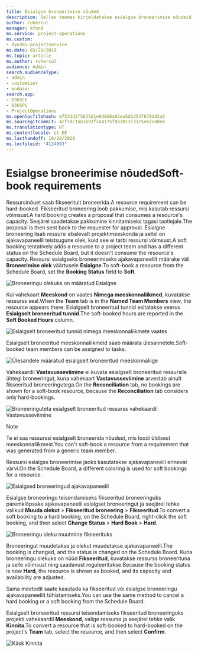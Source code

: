 ```yaml
---
title: Esialgse broneerimise nõuded
description: Selles teemas kirjeldatakse esialgse broneerimise nõudeid.
author: ruhercul
manager: kfend
ms.service: project-operations
ms.custom:
- dyn365-projectservice
ms.date: 03/28/2019
ms.topic: article
ms.author: ruhercul
audience: Admin
search.audienceType:
- admin
- customizer
- enduser
search.app:
- D365CE
- D365PS
- ProjectOperations
ms.openlocfilehash: e753dd2f5635d1e9d0d6a02ea5d1d537879dd3a5
ms.sourcegitcommit: 4cf1dc1561b92fca4175f0b3813133c5e63ce8e6
ms.translationtype: HT
ms.contentlocale: et-EE
ms.lasthandoff: 10/28/2020
ms.locfileid: "4124093"
---
```

# <a name="soft-book-requirements"></a><span data-ttu-id="9821e-103">Esialgse broneerimise nõuded</span><span class="sxs-lookup"><span data-stu-id="9821e-103">Soft-book requirements</span></span>

<span data-ttu-id="9821e-104">Ressursinõuet saab fikseeritult broneerida.</span><span class="sxs-lookup"><span data-stu-id="9821e-104">A resource requirement can be hard-booked.</span></span> <span data-ttu-id="9821e-105">Fikseeritud broneering loob pakkumise, mis kasutab ressursi võimsust.</span><span class="sxs-lookup"><span data-stu-id="9821e-105">A hard booking creates a proposal that consumes a resource's capacity.</span></span> <span data-ttu-id="9821e-106">Seejärel saadetakse pakkumine kinnitamiseks tagasi taotlejale.</span><span class="sxs-lookup"><span data-stu-id="9821e-106">The proposal is then sent back to the requester for approval.</span></span> <span data-ttu-id="9821e-107">Esialgne broneering lisab ressursi ebalevalt projektimeeskonda ja sellel on ajakavapaneelil teistsugune olek, kuid see ei tarbi ressursi võimsust.</span><span class="sxs-lookup"><span data-stu-id="9821e-107">A soft booking tentatively adds a resource to a project team and has a different status on the Schedule Board, but it doesn't consume the resource's capacity.</span></span> <span data-ttu-id="9821e-108">Ressursi esialgseks broneerimiseks ajakavapaneelilt määrake väli **Broneerimise olek** väärtusele **Esialgne**.</span><span class="sxs-lookup"><span data-stu-id="9821e-108">To soft-book a resource from the Schedule Board, set the **Booking Status** field to **Soft**.</span></span>

![Broneeringu olekuks on määratud Esialgne](media/Resource-Management-image77.png)

<span data-ttu-id="9821e-110">Kui vahekaart **Meeskond** on vaates **Nimega meeskonnaliikmed**, kuvatakse ressurss seal.</span><span class="sxs-lookup"><span data-stu-id="9821e-110">When the **Team** tab is in the **Named Team Members** view, the resource appears there.</span></span> <span data-ttu-id="9821e-111">Esialgselt broneeritud tunnid esitatakse veerus **Esialgselt broneeritud tunnid**.</span><span class="sxs-lookup"><span data-stu-id="9821e-111">The soft-booked hours are reported in the **Soft Booked Hours** column.</span></span>

![Esialgselt broneeritud tunnid nimega meeskonnaliikmete vaates](media/Resource-Management-image78.png)

<span data-ttu-id="9821e-113">Esialgselt broneeritud meeskonnaliikmeid saab määrata ülesannetele.</span><span class="sxs-lookup"><span data-stu-id="9821e-113">Soft-booked team members can be assigned to tasks.</span></span>

![Ülesandele määratud esialgselt broneeritud meeskonnaliige](media/Resource-Management-image79.png)

<span data-ttu-id="9821e-115">Vahekaardil **Vastavusseviimine** ei kuvata esialgselt broneeritud ressursile ühtegi broneeringut, kuna vahekaart **Vastavusseviimine** arvestab ainult fikseeritud broneeringutega.</span><span class="sxs-lookup"><span data-stu-id="9821e-115">On the **Reconciliation** tab, no bookings are shown for a soft-book resource, because the **Reconciliation** tab considers only hard-bookings.</span></span>

![Broneeringuteta esialgselt broneeritud ressurss vahekaardil Vastavusseviimine](media/Resource-Management-image80.png)

> [!NOTE]
> <span data-ttu-id="9821e-117">Te ei saa ressurssi esialgselt broneerida nõudest, mis loodi üldisest meeskonnaliikmest.</span><span class="sxs-lookup"><span data-stu-id="9821e-117">You can't soft-book a resource from a requirement that was generated from a generic team member.</span></span>

<span data-ttu-id="9821e-118">Ressursi esialgse broneerimise jaoks kasutatakse ajakavapaneelil erinevat värvi.</span><span class="sxs-lookup"><span data-stu-id="9821e-118">On the Schedule Board, a different coloring is used for soft bookings for a resource.</span></span>

![Esialgsed broneeringud ajakavapaneelil](media/Resource-Management-image81.png)

<span data-ttu-id="9821e-120">Esialgse broneeringu teisendamiseks fikseeritud broneeringuks paremklõpsake ajakavapaneelil esialgset broneeringut ja seejärel tehke valikud **Muuda olekut** \> **Fikseeritud broneering** \> **Fikseeritud**.</span><span class="sxs-lookup"><span data-stu-id="9821e-120">To convert a soft booking to a hard booking, on the Schedule Board, right-click the soft booking, and then select **Change Status** \> **Hard Book** \> **Hard**.</span></span>

![Broneeringu oleku muutmine fikseerituks](media/Resource-Management-image82.png)

<span data-ttu-id="9821e-122">Broneeringut muudetakse ja olekut muudetakse ajakavapaneelil.</span><span class="sxs-lookup"><span data-stu-id="9821e-122">The booking is changed, and the status is changed on the Schedule Board.</span></span> <span data-ttu-id="9821e-123">Kuna broneeringu olekuks on nüüd **Fikseeritud**, kuvatakse ressurss broneerituna ja selle võimsust ning saadavust reguleeritakse.</span><span class="sxs-lookup"><span data-stu-id="9821e-123">Because the booking status is now **Hard**, the resource is shown as booked, and its capacity and availability are adjusted.</span></span>

<span data-ttu-id="9821e-124">Sama meetodit saate kasutada ka fikseeritud või esialgse broneeringu ajakavapaneelilt tühistamiseks.</span><span class="sxs-lookup"><span data-stu-id="9821e-124">You can use the same method to cancel a hard booking or a soft booking from the Schedule Board.</span></span>

<span data-ttu-id="9821e-125">Esialgselt broneeritud ressursi teisendamiseks fikseeritud broneeringuks projekti vahekaardil **Meeskond**, valige ressurss ja seejärel tehke valik **Kinnita**.</span><span class="sxs-lookup"><span data-stu-id="9821e-125">To convert a resource that is soft-booked to hard-booked on the project's **Team** tab, select the resource, and then select **Confirm**.</span></span>

![Käsk Kinnita](media/Resource-Management-image83.png)
